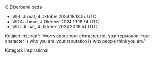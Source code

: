 ⏰ Diperbarui pada:
- WIB: Jumat, 4 Oktober 2024 18.18.54 UTC
- WITA: Jumat, 4 Oktober 2024 19.18.54 UTC
- WIT: Jumat, 4 Oktober 2024 20.18.54 UTC

Kutipan Inspiratif:
"Worry about your character, not your reputation. Your character is who you are, your reputation is who people think you are."


Kategori: inspirational

